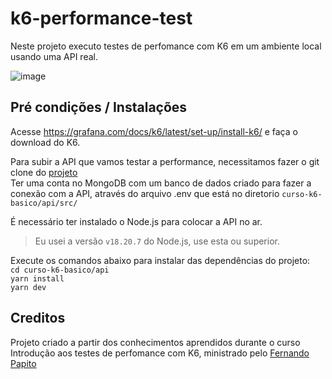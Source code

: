 # k6-performance-test
Neste projeto executo testes de perfomance com K6 em um ambiente local usando uma API real.

![image](https://images.g2crowd.com/uploads/product/image/social_landscape/social_landscape_9fcecb565c7303e367747d46e315effe/k6.png)


## Pré condições / Instalações

Acesse https://grafana.com/docs/k6/latest/set-up/install-k6/ e faça o download do K6.

Para subir a API que vamos testar a performance, necessitamos fazer o git clone do [projeto](https://github.com/weareqacademy/curso-k6-basico)      
Ter uma conta no MongoDB com um banco de dados criado para fazer a conexão com a API, através do arquivo .env que está no diretorio `curso-k6-basico/api/src/`

É necessário ter instalado o Node.js para colocar a API no ar.

> Eu usei a versão `v18.20.7` do Node.js, use esta ou superior.

Execute os comandos abaixo para instalar das dependências do projeto:      
`cd curso-k6-basico/api`      
`yarn install`      
`yarn dev`


## Creditos

Projeto criado a partir dos conhecimentos aprendidos durante o curso Introdução aos testes de perfomance com K6, ministrado pelo [Fernando Papito](https://www.udemy.com/user/fernando-papito/)
